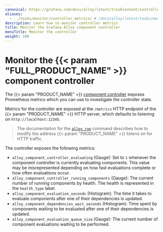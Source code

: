 ```yaml
---
canonical: https://grafana.com/docs/alloy/latest/troubleshoot/controller_metrics/
aliases:
  - ../tasks/monitor/controller_metrics/ # /docs/alloy/latest/tasks/monitor/controller_metrics/
description: Learn how to monitor controller metrics
title: Monitor the Grafana Alloy component controller
menuTitle: Monitor the controller
weight: 100
---
```


# Monitor the {{< param "FULL_PRODUCT_NAME" >}} component controller

The {{< param "PRODUCT_NAME" >}} [component controller][] exposes Prometheus metrics which you can use to investigate the controller state.

Metrics for the controller are exposed at the `/metrics` HTTP endpoint of the {{< param "PRODUCT_NAME" >}} HTTP server, which defaults to listening on `http://localhost:12345`.

> The documentation for the [`alloy run`][alloy run] command describes how to modify the address {{< param "PRODUCT_NAME" >}} listens on for HTTP traffic.

The controller exposes the following metrics:

- `alloy_component_controller_evaluating` (Gauge): Set to `1` whenever the component controller is currently evaluating components.
  This value may be misrepresented depending on how fast evaluations complete or how often evaluations occur.
- `alloy_component_controller_running_components` (Gauge): The current number of running components by health.
  The health is represented in the `health_type` label.
- `alloy_component_evaluation_seconds` (Histogram): The time it takes to evaluate components after one of their dependencies is updated.
- `alloy_component_dependencies_wait_seconds` (Histogram): Time spent by components waiting to be evaluated after one of their dependencies is updated.
- `alloy_component_evaluation_queue_size` (Gauge): The current number of component evaluations waiting to be performed.

[component controller]: ../../get-started/component_controller/
[alloy run]: ../../reference/cli/run/
